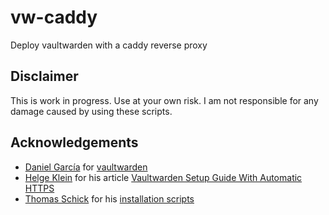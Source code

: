 # vw-caddy
Deploy vaultwarden with a caddy reverse proxy

## Disclaimer
This is work in progress. Use at your own risk. I am not responsible for any damage caused by using these scripts.

## Acknowledgements
* [Daniel García](https://github.com/dani-garcia) for [vaultwarden](https://github.com/dani-garcia/vaultwarden)
* [Helge Klein](https://helgeklein.com/) for his article [Vaultwarden Setup Guide With Automatic HTTPS](https://helgeklein.com/blog/vaultwarden-setup-guide-with-automatic-https/)
* [Thomas Schick](https://github.com/ginmaster) for his [installation scripts](https://gist.github.com/ginmaster/c6d11697c4fa67442889f379380ba6c0)
